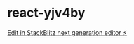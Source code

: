 # react-yjv4by

[Edit in StackBlitz next generation editor ⚡️](https://stackblitz.com/~/github.com/2001ASHA/react-yjv4by)